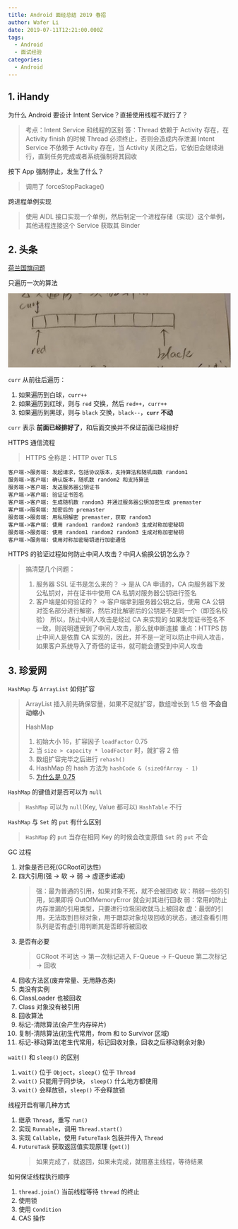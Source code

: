 ```yaml
---
title: Android 面经总结 2019 春招
author: Wafer Li
date: 2019-07-11T12:21:00.000Z
tags:
  - Android
  - 面试经验
categories:
  - Android
---
```


<!-- more -->

## 1. iHandy

为什么 Android 要设计 Intent Service？直接使用线程不就行了？

> 考点：Intent Service 和线程的区别
> 答：Thread 依赖于 Activity 存在，在 Activity finish 的时候 Thread 必须终止，否则会造成内存泄漏
> Intent Service 不依赖于 Activity 存在，当 Activity 关闭之后，它依旧会继续进行，直到任务完成或者系统强制将其回收

按下 App 强制停止，发生了什么？

> 调用了 forceStopPackage()

跨进程单例实现

> 使用 AIDL 接口实现一个单例，然后制定一个进程存储（实现）这个单例，其他进程连接这个 Service 获取其 Binder

## 2. 头条

[荷兰国旗问题](https://leetcode.com/problems/sort-colors/)

只遍历一次的算法

![荷兰国旗算法示意图](../../images/android-面经总结/荷兰国旗算法示意图.png)

`curr` 从前往后遍历：

1. 如果遍历到白球，`curr++`
2. 如果遍历到红球，则与 `red` 交换，然后 `red++`，`curr++`
3. 如果遍历到黑球，则与 `black` 交换，`black--`，**`curr` 不动**

`curr` 表示 **前面已经排好了**，和后面交换并不保证前面已经排好

HTTPS 通信流程

> HTTPS 全称是：HTTP over TLS

```plantuml
客户端->服务端: 发起请求，包括协议版本，支持算法和随机函数 random1
服务端->客户端: 确认版本，随机数 random2 和支持算法
服务端->客户端: 发送服务器公钥证书
客户端->客户端: 验证证书签名
客户端->客户端: 生成随机数 random3 并通过服务器公钥加密生成 premaster
客户端->服务端: 加密后的 premaster
服务端->服务端: 用私钥解密 premaster，获取 random3
客户端->客户端: 使用 random1 random2 random3 生成对称加密秘钥
服务端->服务端: 使用 random1 random2 random3 生成对称加密秘钥
客户端->服务端: 使用对称加密秘钥进行加密通信
```


HTTPS 的验证过程如何防止中间人攻击？中间人偷换公钥怎么办？

> 搞清楚几个问题：
> 1. 服务器 SSL 证书是怎么来的？
> -> 是从 CA 申请的，CA 向服务器下发公私钥对，并在证书中使用 CA 私钥对服务器公钥进行签名
> 2. 客户端是如何验证的？
> -> 客户端拿到服务器公钥之后，使用 CA 公钥对签名部分进行解密，然后对比解密后的公钥是不是同一个（即签名校验）
> 所以，防止中间人攻击是经过 CA 来实现的
> 如果发现证书签名不一致，则说明遭受到了中间人攻击，那么就中断连接
> 重点：HTTPS 防止中间人是依靠 CA 实现的，因此，并不是一定可以防止中间人攻击，如果客户系统导入了奇怪的证书，就可能会遭受到中间人攻击

## 3. 珍爱网

`HashMap` 与 `ArrayList` 如何扩容

> ArrayList
> 插入前先确保容量，如果不足就扩容，数组增长到 1.5 倍
> **不会自动缩小**
>
> HashMap
> 1. 初始大小 16，扩容因子 `loadFactor` 0.75
> 2. 当 `size > capacity * loadFactor` 时，就扩容 2 倍
> 3. 数组扩容完毕之后进行 `rehash()`
> 4. HashMap 的 hash 方法为 `hashCode & (sizeOfArray - 1)`
> 5. [为什么是 0.75](https://wafer.li/Interview/hashmap-%E7%9A%84-loadfactor-%E4%B8%BA%E4%BB%80%E4%B9%88%E6%98%AF-0-75)

`HashMap` 的键值对是否可以为 `null`
> `HashMap` 可以为 `null`(Key, Value 都可以)
> `HashTable` 不行

`HashMap` 与 `Set` 的 `put` 有什么区别
> `HashMap` 的 `put` 当存在相同 Key 的时候会改变原值
> `Set` 的 `put` 不会

GC 过程

1. 对象是否已死(GCRoot可达性)
2. 四大引用(强 -> 软 -> 弱 -> 虚逐步递减)
    > 强：最为普通的引用，如果对象不死，就不会被回收
    > 软：稍弱一些的引用，如果即将 OutOfMemoryError 就会对其进行回收
    > 弱：常用的防止内存泄漏的引用类型，只要进行垃圾回收就马上被回收
    > 虚：最弱的引用，无法取到目标对象，用于跟踪对象垃圾回收的状态，通过查看引用队列是否有虚引用判断其是否即将被回收
3. 是否有必要
    > GCRoot 不可达 -> 第一次标记进入 F-Queue -> F-Queue 第二次标记 -> 回收
4. 回收方法区(废弃常量、无用静态类)
  1. 类没有实例
  2. ClassLoader 也被回收
  3. Class 对象没有被引用
5. 回收算法
  1. 标记-清除算法(会产生内存碎片)
  2. 复制-清除算法(初生代常用，from 和 to Survivor 区域)
  3. 标记-移动算法(老生代常用，标记回收对象，回收之后移动剩余对象)

`wait()` 和 `sleep()` 的区别

1. `wait()` 位于 `Object`，`sleep()` 位于 `Thread`
2. `wait()` 只能用于同步块， `sleep()` 什么地方都使用
3. `wait()` 会释放锁，`sleep()` 不会释放锁

线程开启有哪几种方式

1. 继承 `Thread`，重写 `run()`
2. 实现 `Runnable`，调用 `Thread.start()`
3. 实现 `Callable`，使用 `FutureTask` 包装并传入 `Thread`
4. `FutureTask` 获取返回值实现原理 (`get()`)
    > 如果完成了，就返回，如果未完成，就阻塞主线程，等待结果

如何保证线程执行顺序

1. `thread.join()` 当前线程等待 `thread` 的终止
2. 使用锁
3. 使用 `Condition`
4. CAS 操作

